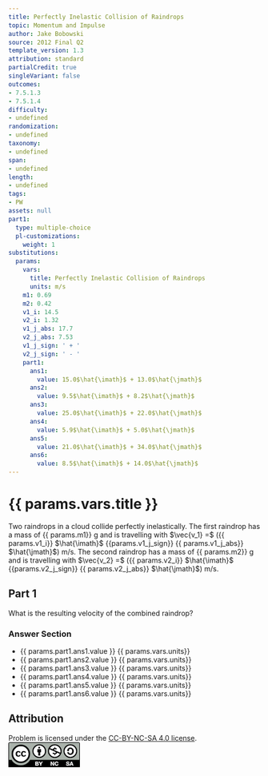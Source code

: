 ```yaml
---
title: Perfectly Inelastic Collision of Raindrops
topic: Momentum and Impulse
author: Jake Bobowski
source: 2012 Final Q2
template_version: 1.3
attribution: standard
partialCredit: true
singleVariant: false
outcomes:
- 7.5.1.3
- 7.5.1.4
difficulty:
- undefined
randomization:
- undefined
taxonomy:
- undefined
span:
- undefined
length:
- undefined
tags:
- PW
assets: null
part1:
  type: multiple-choice
  pl-customizations:
    weight: 1
substitutions:
  params:
    vars:
      title: Perfectly Inelastic Collision of Raindrops
      units: m/s
    m1: 0.69
    m2: 0.42
    v1_i: 14.5
    v2_i: 1.32
    v1_j_abs: 17.7
    v2_j_abs: 7.53
    v1_j_sign: ' + '
    v2_j_sign: ' - '
    part1:
      ans1:
        value: 15.0$\hat{\imath}$ + 13.0$\hat{\jmath}$
      ans2:
        value: 9.5$\hat{\imath}$ + 8.2$\hat{\jmath}$
      ans3:
        value: 25.0$\hat{\imath}$ + 22.0$\hat{\jmath}$
      ans4:
        value: 5.9$\hat{\imath}$ + 5.0$\hat{\jmath}$
      ans5:
        value: 21.0$\hat{\imath}$ + 34.0$\hat{\jmath}$
      ans6:
        value: 8.5$\hat{\imath}$ + 14.0$\hat{\jmath}$
---
```

# {{ params.vars.title }}
Two raindrops in a cloud collide perfectly inelastically. The first raindrop has a mass of {{ params.m1}} g and is travelling with $\vec{v_1} =$ ({{ params.v1_i}} $\hat{\imath}$ {{params.v1_j_sign}} {{ params.v1_j_abs}} $\hat{\jmath}$) m/s.
The second raindrop has a mass of {{ params.m2}} g and is travelling with $\vec{v_2} =$ ({{ params.v2_i}} $\hat{\imath}$ {{params.v2_j_sign}} {{ params.v2_j_abs}} $\hat{\jmath}$) m/s.

## Part 1

What is the resulting velocity of the combined raindrop?

### Answer Section

- {{ params.part1.ans1.value }} {{ params.vars.units}}
- {{ params.part1.ans2.value }} {{ params.vars.units}}
- {{ params.part1.ans3.value }} {{ params.vars.units}}
- {{ params.part1.ans4.value }} {{ params.vars.units}}
- {{ params.part1.ans5.value }} {{ params.vars.units}}
- {{ params.part1.ans6.value }} {{ params.vars.units}}

## Attribution

Problem is licensed under the [CC-BY-NC-SA 4.0 license](https://creativecommons.org/licenses/by-nc-sa/4.0/).<br> ![The Creative Commons 4.0 license requiring attribution-BY, non-commercial-NC, and share-alike-SA license.](https://raw.githubusercontent.com/firasm/bits/master/by-nc-sa.png)